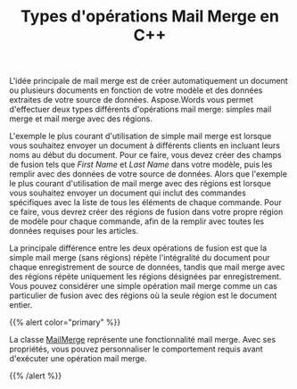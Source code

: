 ﻿---
title: Types d'opérations Mail Merge en C++
second_title: Aspose.Words pour C++
articleTitle: Types d'opération Mail Merge
linktitle: Types d'opération Mail Merge
type: docs
description: "Effectuez deux types différents d'opérations mail merge: simples mail merge et mail merge avec des régions utilisant C++. Simple mail merge répète l'intégralité du document pour chaque enregistrement de source de données, tandis que mail merge avec régions répète uniquement les régions désignées par enregistrement."
keywords: "how to execute mail merge c++"
weight: 20
url: /fr/cpp/types-of-mail-merge-operations/
---

L'idée principale de mail merge est de créer automatiquement un document ou plusieurs documents en fonction de votre modèle et des données extraites de votre source de données. Aspose.Words vous permet d'effectuer deux types différents d'opérations mail merge: simples mail merge et mail merge avec des régions.

L'exemple le plus courant d'utilisation de simple mail merge est lorsque vous souhaitez envoyer un document à différents clients en incluant leurs noms au début du document. Pour ce faire, vous devez créer des champs de fusion tels que *First Name* et *Last Name* dans votre modèle, puis les remplir avec des données de votre source de données. Alors que l'exemple le plus courant d'utilisation de mail merge avec des régions est lorsque vous souhaitez envoyer un document qui inclut des commandes spécifiques avec la liste de tous les éléments de chaque commande. Pour ce faire, vous devrez créer des régions de fusion dans votre propre région de modèle pour chaque commande, afin de la remplir avec toutes les données requises pour les articles.

La principale différence entre les deux opérations de fusion est que la simple mail merge (sans régions) répète l'intégralité du document pour chaque enregistrement de source de données, tandis que mail merge avec des régions répète uniquement les régions désignées par enregistrement. Vous pouvez considérer une simple opération mail merge comme un cas particulier de fusion avec des régions où la seule région est le document entier.

{{% alert color="primary" %}}

La classe [MailMerge](https://reference.aspose.com/words/cpp/class/aspose.words.mailmerging/mailmerge/) représente une fonctionnalité mail merge. Avec ses propriétés, vous pouvez personnaliser le comportement requis avant d'exécuter une opération mail merge.

{{% /alert %}}

